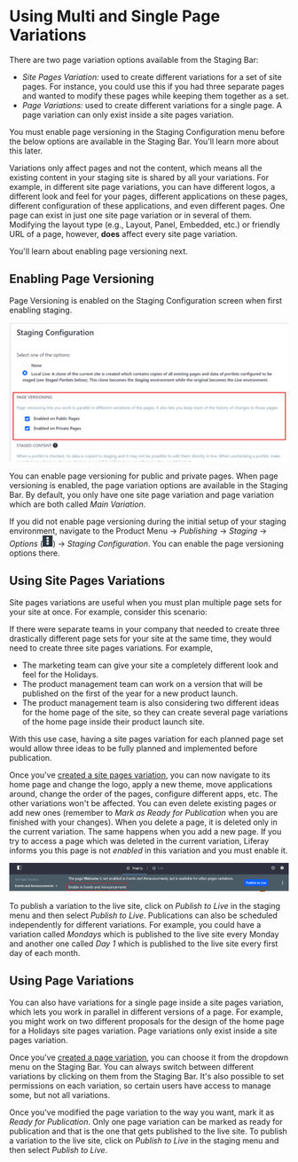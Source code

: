 # Using Multi and Single Page Variations

There are two page variation options available from the Staging Bar:

- *Site Pages Variation:* used to create different variations for a set of site
  pages. For instance, you could use this if you had three separate pages and
  wanted to modify these pages while keeping them together as a set.
- *Page Variations:* used to create different variations for a single page. A
  page variation can only exist inside a site pages variation.

You must enable page versioning in the Staging Configuration menu before the
below options are available in the Staging Bar. You'll learn more about this
later.

Variations only affect pages and not the content, which means all the existing
content in your staging site is shared by all your variations. For example, in
different site page variations, you can have different logos, a different look
and feel for your pages, different applications on these pages, different
configuration of these applications, and even different pages. One page can
exist in just one site page variation or in several of them. Modifying the
layout type (e.g., Layout, Panel, Embedded, etc.) or friendly URL of a page,
however, **does** affect every site page variation.

You'll learn about enabling page versioning next.

## Enabling Page Versioning

Page Versioning is enabled on the Staging Configuration screen when first
enabling staging.

![Figure 1: You can enable page versioning for public and/or private pages.](../../../../images/page-versioning.png)

You can enable page versioning for public and private pages. When page
versioning is enabled, the page variation options are available in the Staging
Bar. By default, you only have one site page variation and page variation which
are both called *Main Variation*. 

If you did not enable page versioning during the initial setup of your staging
environment, navigate to the Product Menu &rarr; *Publishing* &rarr; *Staging*
&rarr; *Options* (![Options](../../../../images/icon-options.png)) &rarr; *Staging
Configuration*. You can enable the page versioning options there.

## Using Site Pages Variations

Site pages variations are useful when you must plan multiple page sets for your
site at once. For example, consider this scenario:

If there were separate teams in your company that needed to create three
drastically different page sets for your site at the same time, they would need
to create three site pages variations. For example,

- The marketing team can give your site a completely different look and feel for
  the Holidays.
- The product management team can work on a version that will be published on
  the first of the year for a new product launch.
- The product management team is also considering two different ideas for the
  home page of the site, so they can create several page variations of the home
  page inside their product launch site.

With this use case, having a site pages variation for each planned page set
would allow three ideas to be fully planned and implemented before publication.

Once you've
[created a site pages variation](/discover/portal/-/knowledge_base/7-1/creating-multi-and-single-page-variations),
you can now navigate to its home page and change the logo, apply a new theme,
move applications around, change the order of the pages, configure different
apps, etc. The other variations won't be affected. You can even delete existing
pages or add new ones (remember to *Mark as Ready for Publication* when you are
finished with your changes). When you delete a page, it is deleted only in the
current variation. The same happens when you add a new page. If you try to
access a page which was deleted in the current variation, Liferay informs you
this page is not *enabled* in this variation and you must enable it. 

![Figure 2: Select the *Enable* button to create a missing page in the current site pages variation.](../../../../images/enable-unavailable-page.png)

To publish a variation to the live site, click on *Publish to Live* in the
staging menu and then select *Publish to Live*. Publications can also be
scheduled independently for different variations. For example, you could have a
variation called *Mondays* which is published to the live site every Monday and
another one called *Day 1* which is published to the live site every first day
of each month.

## Using Page Variations

You can also have variations for a single page inside a site pages variation,
which lets you work in parallel in different versions of a page. For example,
you might work on two different proposals for the design of the home page for a
Holidays site pages variation. Page variations only exist inside a site pages
variation.

Once you've
[created a page variation](/discover/portal/-/knowledge_base/7-1/creating-multi-and-single-page-variations),
you can choose it from the dropdown menu on the Staging Bar. You can always
switch between different variations by clicking on them from the Staging Bar.
It's also possible to set permissions on each variation, so certain users have
access to manage some, but not all variations.

Once you've modified the page variation to the way you want, mark it as *Ready
for Publication*. Only one page variation can be marked as ready for publication
and that is the one that gets published to the live site. To publish a variation
to the live site, click on *Publish to Live* in the staging menu and then select
*Publish to Live*.
